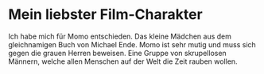 # Mein liebster Film-Charakter

Ich habe mich für Momo entschieden. Das kleine Mädchen aus dem gleichnamigen Buch von Michael Ende.
Momo ist sehr mutig und muss sich gegen die grauen Herren beweisen. Eine Gruppe von skrupellosen Männern, welche allen Menschen auf der Welt die Zeit rauben wollen.
